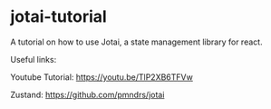 # jotai-tutorial

A tutorial on how to use Jotai, a state management library for react.

Useful links:

Youtube Tutorial: https://youtu.be/TlP2XB6TFVw

Zustand: https://github.com/pmndrs/jotai